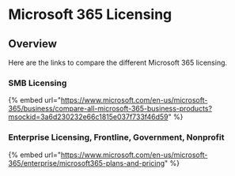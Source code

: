 # Microsoft 365 Licensing

## Overview

Here are the links to compare the different Microsoft 365 licensing.&#x20;

### SMB Licensing

{% embed url="https://www.microsoft.com/en-us/microsoft-365/business/compare-all-microsoft-365-business-products?msockid=3a6d230232e66c1815e037f733f46d59" %}

### Enterprise Licensing, Frontline, Government, Nonprofit

{% embed url="https://www.microsoft.com/en-us/microsoft-365/enterprise/microsoft365-plans-and-pricing" %}
